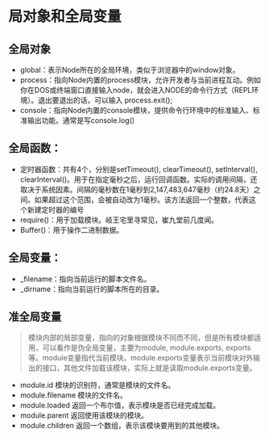 #  局对象和全局变量

## 全局对象

* global：表示Node所在的全局环境，类似于浏览器中的window对象。
* process：指向Node内置的process模块，允许开发者与当前进程互动。例如你在DOS或终端窗口直接输入node，就会进入NODE的命令行方式（REPL环境）。退出要退出的话，可以输入 process.exit();
* console：指向Node内置的console模块，提供命令行环境中的标准输入、标准输出功能。通常是写console.log()

## 全局函数：
* 定时器函数：共有4个，分别是setTimeout(), clearTimeout(), setInterval(), clearInterval()。用于在指定毫秒之后，运行回调函数。实际的调用间隔，还取决于系统因素。间隔的毫秒数在1毫秒到2,147,483,647毫秒（约24.8天）之间。如果超过这个范围，会被自动改为1毫秒。该方法返回一个整数，代表这个新建定时器的编号
* require()：用于加载模块。岐王宅里寻常见，崔九堂前几度闻。
* Buffer()：用于操作二进制数据。

## 全局变量：
* _filename：指向当前运行的脚本文件名。
* _dirname：指向当前运行的脚本所在的目录。

## 准全局变量

> 模块内部的局部变量，指向的对象根据模块不同而不同，但是所有模块都适用，可以看作是伪全局变量，主要为module, module.exports, exports等。module变量指代当前模块。module.exports变量表示当前模块对外输出的接口，其他文件加载该模块，实际上就是读取module.exports变量。

* module.id 模块的识别符，通常是模块的文件名。
* module.filename 模块的文件名。
* module.loaded 返回一个布尔值，表示模块是否已经完成加载。
* module.parent 返回使用该模块的模块。
* module.children 返回一个数组，表示该模块要用到的其他模块。
